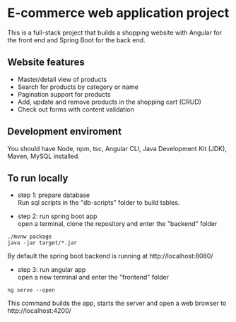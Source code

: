 # E-commerce web application project
This is a full-stack project that builds a shopping website with Angular for the front end and Spring Boot for the back end.

## Website features
- Master/detail view of products
- Search for products by category or name
- Pagination support for products
- Add, update and remove products in the shopping cart (CRUD)
- Check out forms with content validation

## Development enviroment 
You should have Node, npm, tsc, Angular CLI, Java Development Kit (JDK), Maven, MySQL installed.

## To run locally
- step 1: prepare database </br>
Run sql scripts in the "db-scripts" folder to build tables.

- step 2: run spring boot app </br>
open a terminal, clone the repository and enter the "backend" folder 
```
./mvnw package
java -jar target/*.jar
```
By default the spring boot backend is running at http://localhost:8080/

- step 3: run angular app </br>
open a new terminal and enter the "frontend" folder
```
ng serve --open
```
This command builds the app, starts the server and open a web browser to http://localhost:4200/



